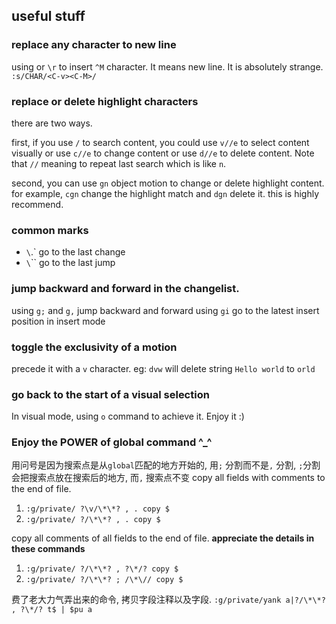 ## useful stuff

### replace any character to new line

using <C-v><C-M> or `\r` to insert `^M` character. It means new line.
It is absolutely strange.
`:s/CHAR/<C-v><C-M>/`

### replace or delete highlight characters

there are two ways.

first, if you use `/` to search content, you could use `v//e` to select content visually or use `c//e` to change content or use `d//e` to delete content. Note that `//` meaning to repeat last search which is like `n`.

second, you can use `gn` object motion to change or delete highlight content. for example, `cgn` change the highlight match and `dgn` delete it. this is highly recommend.

### common marks

- `\`.` go to the last change
- `\`\`` go to the last jump

### jump backward and forward in the changelist.

using `g;` and `g,` jump backward and forward
using `gi` go to the latest insert position in insert mode

### toggle the exclusivity of a motion

precede it with a `v` character. eg: `dvw` will delete string `Hello world` to `orld`

### go back to the start of a visual selection

In visual mode, using `o` command to achieve it. Enjoy it :)

### Enjoy the POWER of global command ^\_^

用问号是因为搜索点是从`global`匹配的地方开始的, 用`;` 分割而不是`,` 分割, `;`分割会把搜索点放在搜索后的地方, 而`,` 搜索点不变
copy all fields with comments to the end of file.

1. `:g/private/ ?\v/\*\*? , . copy $`
2. `:g/private/ ?/\*\*? , . copy $`

copy all comments of all fields to the end of file.
**appreciate the details in these commands**

1. `:g/private/ ?/\*\*? , ?\*/? copy $`
2. `:g/private/ ?/\*\*? ; /\*\// copy $`

费了老大力气弄出来的命令, 拷贝字段注释以及字段.
`:g/private/yank a|?/\*\*? , ?\*/? t$ | $pu a`
